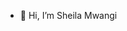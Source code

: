 - 👋 Hi, I’m Sheila Mwangi
  

  

<!---
Sheila-Mwa/Sheila-Mwa is a ✨ special ✨ repository because its `README.md` (this file) appears on your GitHub profile.
You can click the Preview link to take a look at your changes.
--->
